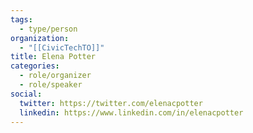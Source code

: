 ```yaml
---
tags:
  - type/person
organization:
  - "[[CivicTechTO]]"
title: Elena Potter
categories:
  - role/organizer
  - role/speaker
social:
  twitter: https://twitter.com/elenacpotter
  linkedin: https://www.linkedin.com/in/elenacpotter
---
```

